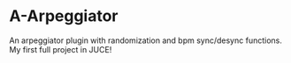 # A-Arpeggiator
 An arpeggiator plugin with randomization and bpm sync/desync functions. My first full project in JUCE!
